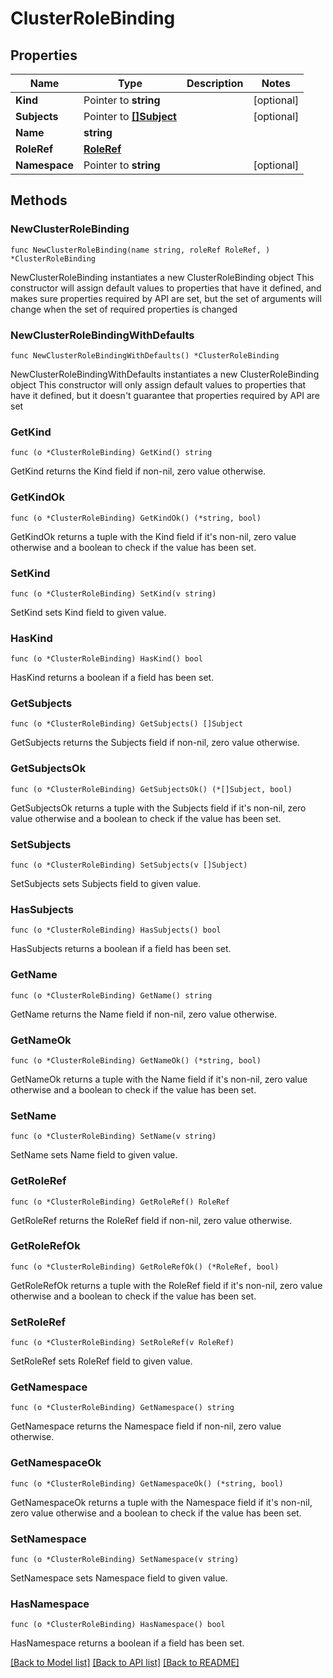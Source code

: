 # ClusterRoleBinding

## Properties

Name | Type | Description | Notes
------------ | ------------- | ------------- | -------------
**Kind** | Pointer to **string** |  | [optional] 
**Subjects** | Pointer to [**[]Subject**](Subject.md) |  | [optional] 
**Name** | **string** |  | 
**RoleRef** | [**RoleRef**](RoleRef.md) |  | 
**Namespace** | Pointer to **string** |  | [optional] 

## Methods

### NewClusterRoleBinding

`func NewClusterRoleBinding(name string, roleRef RoleRef, ) *ClusterRoleBinding`

NewClusterRoleBinding instantiates a new ClusterRoleBinding object
This constructor will assign default values to properties that have it defined,
and makes sure properties required by API are set, but the set of arguments
will change when the set of required properties is changed

### NewClusterRoleBindingWithDefaults

`func NewClusterRoleBindingWithDefaults() *ClusterRoleBinding`

NewClusterRoleBindingWithDefaults instantiates a new ClusterRoleBinding object
This constructor will only assign default values to properties that have it defined,
but it doesn't guarantee that properties required by API are set

### GetKind

`func (o *ClusterRoleBinding) GetKind() string`

GetKind returns the Kind field if non-nil, zero value otherwise.

### GetKindOk

`func (o *ClusterRoleBinding) GetKindOk() (*string, bool)`

GetKindOk returns a tuple with the Kind field if it's non-nil, zero value otherwise
and a boolean to check if the value has been set.

### SetKind

`func (o *ClusterRoleBinding) SetKind(v string)`

SetKind sets Kind field to given value.

### HasKind

`func (o *ClusterRoleBinding) HasKind() bool`

HasKind returns a boolean if a field has been set.

### GetSubjects

`func (o *ClusterRoleBinding) GetSubjects() []Subject`

GetSubjects returns the Subjects field if non-nil, zero value otherwise.

### GetSubjectsOk

`func (o *ClusterRoleBinding) GetSubjectsOk() (*[]Subject, bool)`

GetSubjectsOk returns a tuple with the Subjects field if it's non-nil, zero value otherwise
and a boolean to check if the value has been set.

### SetSubjects

`func (o *ClusterRoleBinding) SetSubjects(v []Subject)`

SetSubjects sets Subjects field to given value.

### HasSubjects

`func (o *ClusterRoleBinding) HasSubjects() bool`

HasSubjects returns a boolean if a field has been set.

### GetName

`func (o *ClusterRoleBinding) GetName() string`

GetName returns the Name field if non-nil, zero value otherwise.

### GetNameOk

`func (o *ClusterRoleBinding) GetNameOk() (*string, bool)`

GetNameOk returns a tuple with the Name field if it's non-nil, zero value otherwise
and a boolean to check if the value has been set.

### SetName

`func (o *ClusterRoleBinding) SetName(v string)`

SetName sets Name field to given value.


### GetRoleRef

`func (o *ClusterRoleBinding) GetRoleRef() RoleRef`

GetRoleRef returns the RoleRef field if non-nil, zero value otherwise.

### GetRoleRefOk

`func (o *ClusterRoleBinding) GetRoleRefOk() (*RoleRef, bool)`

GetRoleRefOk returns a tuple with the RoleRef field if it's non-nil, zero value otherwise
and a boolean to check if the value has been set.

### SetRoleRef

`func (o *ClusterRoleBinding) SetRoleRef(v RoleRef)`

SetRoleRef sets RoleRef field to given value.


### GetNamespace

`func (o *ClusterRoleBinding) GetNamespace() string`

GetNamespace returns the Namespace field if non-nil, zero value otherwise.

### GetNamespaceOk

`func (o *ClusterRoleBinding) GetNamespaceOk() (*string, bool)`

GetNamespaceOk returns a tuple with the Namespace field if it's non-nil, zero value otherwise
and a boolean to check if the value has been set.

### SetNamespace

`func (o *ClusterRoleBinding) SetNamespace(v string)`

SetNamespace sets Namespace field to given value.

### HasNamespace

`func (o *ClusterRoleBinding) HasNamespace() bool`

HasNamespace returns a boolean if a field has been set.


[[Back to Model list]](../README.md#documentation-for-models) [[Back to API list]](../README.md#documentation-for-api-endpoints) [[Back to README]](../README.md)



